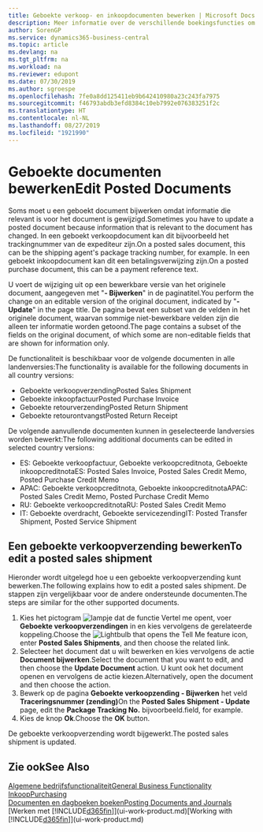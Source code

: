 ```yaml
---
title: Geboekte verkoop- en inkoopdocumenten bewerken | Microsoft Docs
description: Meer informatie over de verschillende boekingsfuncties om inkoopdocumenten te boeken en hoe u geboekte documenten kunt bijwerken.
author: SorenGP
ms.service: dynamics365-business-central
ms.topic: article
ms.devlang: na
ms.tgt_pltfrm: na
ms.workload: na
ms.reviewer: edupont
ms.date: 07/30/2019
ms.author: sgroespe
ms.openlocfilehash: 7fe0a8dd125411eb9b642410980a23c243fa7975
ms.sourcegitcommit: f46793abdb3efd8384c10eb7992e076383251f2c
ms.translationtype: HT
ms.contentlocale: nl-NL
ms.lasthandoff: 08/27/2019
ms.locfileid: "1921990"
---
```

# <a name="edit-posted-documents"></a><span data-ttu-id="f7da5-103">Geboekte documenten bewerken</span><span class="sxs-lookup"><span data-stu-id="f7da5-103">Edit Posted Documents</span></span>
<span data-ttu-id="f7da5-104">Soms moet u een geboekt document bijwerken omdat informatie die relevant is voor het document is gewijzigd.</span><span class="sxs-lookup"><span data-stu-id="f7da5-104">Sometimes you have to update a posted document because information that is relevant to the document has changed.</span></span> <span data-ttu-id="f7da5-105">In een geboekt verkoopdocument kan dit bijvoorbeeld het trackingnummer van de expediteur zijn.</span><span class="sxs-lookup"><span data-stu-id="f7da5-105">On a posted sales document, this can be the shipping agent's package tracking number, for example.</span></span> <span data-ttu-id="f7da5-106">In een geboekt inkoopdocument kan dit een betalingsverwijzing zijn.</span><span class="sxs-lookup"><span data-stu-id="f7da5-106">On a posted purchase document, this can be a payment reference text.</span></span>

<span data-ttu-id="f7da5-107">U voert de wijziging uit op een bewerkbare versie van het originele document, aangegeven met "**- Bijwerken**" in de paginatitel.</span><span class="sxs-lookup"><span data-stu-id="f7da5-107">You perform the change on an editable version of the original document, indicated by "**- Update**" in the page title.</span></span> <span data-ttu-id="f7da5-108">De pagina bevat een subset van de velden in het originele document, waarvan sommige niet-bewerkbare velden zijn die alleen ter informatie worden getoond.</span><span class="sxs-lookup"><span data-stu-id="f7da5-108">The page contains a subset of the fields on the original document, of which some are non-editable fields that are shown for information only.</span></span>

<span data-ttu-id="f7da5-109">De functionaliteit is beschikbaar voor de volgende documenten in alle landenversies:</span><span class="sxs-lookup"><span data-stu-id="f7da5-109">The functionality is available for the following documents in all country versions:</span></span>
- <span data-ttu-id="f7da5-110">Geboekte verkoopverzending</span><span class="sxs-lookup"><span data-stu-id="f7da5-110">Posted Sales Shipment</span></span>
- <span data-ttu-id="f7da5-111">Geboekte inkoopfactuur</span><span class="sxs-lookup"><span data-stu-id="f7da5-111">Posted Purchase Invoice</span></span>
- <span data-ttu-id="f7da5-112">Geboekte retourverzending</span><span class="sxs-lookup"><span data-stu-id="f7da5-112">Posted Return Shipment</span></span>
- <span data-ttu-id="f7da5-113">Geboekte retourontvangst</span><span class="sxs-lookup"><span data-stu-id="f7da5-113">Posted Return Receipt</span></span>

<span data-ttu-id="f7da5-114">De volgende aanvullende documenten kunnen in geselecteerde landversies worden bewerkt:</span><span class="sxs-lookup"><span data-stu-id="f7da5-114">The following additional documents can be edited in selected country versions:</span></span>
- <span data-ttu-id="f7da5-115">ES: Geboekte verkoopfactuur, Geboekte verkoopcreditnota, Geboekte inkoopcreditnota</span><span class="sxs-lookup"><span data-stu-id="f7da5-115">ES: Posted Sales Invoice, Posted Sales Credit Memo, Posted Purchase Credit Memo</span></span>
- <span data-ttu-id="f7da5-116">APAC: Geboekte verkoopcreditnota, Geboekte inkoopcreditnota</span><span class="sxs-lookup"><span data-stu-id="f7da5-116">APAC: Posted Sales Credit Memo, Posted Purchase Credit Memo</span></span>
- <span data-ttu-id="f7da5-117">RU: Geboekte verkoopcreditnota</span><span class="sxs-lookup"><span data-stu-id="f7da5-117">RU: Posted Sales Credit Memo</span></span>
- <span data-ttu-id="f7da5-118">IT: Geboekte overdracht, Geboekte servicezending</span><span class="sxs-lookup"><span data-stu-id="f7da5-118">IT: Posted Transfer Shipment, Posted Service Shipment</span></span>

## <a name="to-edit-a-posted-sales-shipment"></a><span data-ttu-id="f7da5-119">Een geboekte verkoopverzending bewerken</span><span class="sxs-lookup"><span data-stu-id="f7da5-119">To edit a posted sales shipment</span></span>
<span data-ttu-id="f7da5-120">Hieronder wordt uitgelegd hoe u een geboekte verkoopverzending kunt bewerken.</span><span class="sxs-lookup"><span data-stu-id="f7da5-120">The following explains how to edit a posted sales shipment.</span></span> <span data-ttu-id="f7da5-121">De stappen zijn vergelijkbaar voor de andere ondersteunde documenten.</span><span class="sxs-lookup"><span data-stu-id="f7da5-121">The steps are similar for the other supported documents.</span></span>

1. <span data-ttu-id="f7da5-122">Kies het pictogram ![lampje dat de functie Vertel me opent](media/ui-search/search_small.png "Vertel me wat u wilt doen"), voer **Geboekte verkoopverzendingen** in en kies vervolgens de gerelateerde koppeling.</span><span class="sxs-lookup"><span data-stu-id="f7da5-122">Choose the ![Lightbulb that opens the Tell Me feature](media/ui-search/search_small.png "Tell me what you want to do") icon, enter **Posted Sales Shipments**, and then choose the related link.</span></span>
2. <span data-ttu-id="f7da5-123">Selecteer het document dat u wilt bewerken en kies vervolgens de actie **Document bijwerken**.</span><span class="sxs-lookup"><span data-stu-id="f7da5-123">Select the document that you want to edit, and then choose the **Update Document** action.</span></span> <span data-ttu-id="f7da5-124">U kunt ook het document openen en vervolgens de actie kiezen.</span><span class="sxs-lookup"><span data-stu-id="f7da5-124">Alternatively, open the document and then choose the action.</span></span>
3. <span data-ttu-id="f7da5-125">Bewerk op de pagina **Geboekte verkoopzending - Bijwerken** het veld **Traceringsnummer (zending)**</span><span class="sxs-lookup"><span data-stu-id="f7da5-125">On the **Posted Sales Shipment - Update** page, edit the **Package Tracking No.**</span></span> <span data-ttu-id="f7da5-126">bijvoorbeeld.</span><span class="sxs-lookup"><span data-stu-id="f7da5-126">field, for example.</span></span>
4. <span data-ttu-id="f7da5-127">Kies de knop **Ok**.</span><span class="sxs-lookup"><span data-stu-id="f7da5-127">Choose the **OK** button.</span></span>

<span data-ttu-id="f7da5-128">De geboekte verkoopverzending wordt bijgewerkt.</span><span class="sxs-lookup"><span data-stu-id="f7da5-128">The posted sales shipment is updated.</span></span>

## <a name="see-also"></a><span data-ttu-id="f7da5-129">Zie ook</span><span class="sxs-lookup"><span data-stu-id="f7da5-129">See Also</span></span>
[<span data-ttu-id="f7da5-130">Algemene bedrijfsfunctionaliteit</span><span class="sxs-lookup"><span data-stu-id="f7da5-130">General Business Functionality</span></span>](ui-across-business-areas.md)  
[<span data-ttu-id="f7da5-131">Inkoop</span><span class="sxs-lookup"><span data-stu-id="f7da5-131">Purchasing</span></span>](purchasing-manage-purchasing.md)  
[<span data-ttu-id="f7da5-132">Documenten en dagboeken boeken</span><span class="sxs-lookup"><span data-stu-id="f7da5-132">Posting Documents and Journals</span></span>](ui-post-documents-journals.md)  
<span data-ttu-id="f7da5-133">[Werken met [!INCLUDE[d365fin](includes/d365fin_md.md)]](ui-work-product.md)</span><span class="sxs-lookup"><span data-stu-id="f7da5-133">[Working with [!INCLUDE[d365fin](includes/d365fin_md.md)]](ui-work-product.md)</span></span>
